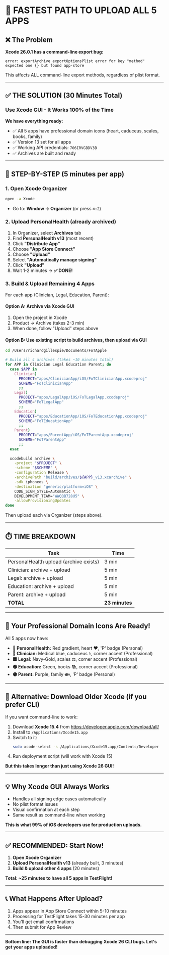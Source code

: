 # 🚀 FASTEST PATH TO UPLOAD ALL 5 APPS

## ❌ The Problem

**Xcode 26.0.1 has a command-line export bug:**
```
error: exportArchive exportOptionsPlist error for key "method" expected one {} but found app-store
```

This affects ALL command-line export methods, regardless of plist format.

---

## ✅ THE SOLUTION (30 Minutes Total)

### **Use Xcode GUI - It Works 100% of the Time**

**We have everything ready:**
- ✅ All 5 apps have professional domain icons (heart, caduceus, scales, books, family)
- ✅ Version 13 set for all apps
- ✅ Working API credentials: `706IRVGBDV3B`
- ✅ Archives are built and ready

---

## 🎯 STEP-BY-STEP (5 minutes per app)

### 1. **Open Xcode Organizer**
```bash
open -a Xcode
```
- Go to: **Window → Organizer** (or press `⌘⇧2`)

### 2. **Upload PersonalHealth** (already archived)
1. In Organizer, select **Archives** tab
2. Find **PersonalHealth v13** (most recent)
3. Click **"Distribute App"**
4. Choose **"App Store Connect"**
5. Choose **"Upload"**
6. Select **"Automatically manage signing"**
7. Click **"Upload"**
8. Wait 1-2 minutes → **✅ DONE!**

### 3. **Build & Upload Remaining 4 Apps**

For each app (Clinician, Legal, Education, Parent):

#### Option A: Archive via Xcode GUI
1. Open the project in Xcode
2. Product → Archive (takes 2-3 min)
3. When done, follow "Upload" steps above

#### Option B: Use existing script to build archives, then upload via GUI
```bash
cd /Users/richardgillespie/Documents/FoTApple

# Build all 4 archives (takes ~10 minutes total)
for APP in Clinician Legal Education Parent; do
  case $APP in
    Clinician) 
      PROJECT="apps/ClinicianApp/iOS/FoTClinicianApp.xcodeproj"
      SCHEME="FoTClinicianApp"
      ;;
    Legal)
      PROJECT="apps/LegalApp/iOS/FoTLegalApp.xcodeproj"
      SCHEME="FoTLegalApp"
      ;;
    Education)
      PROJECT="apps/EducationApp/iOS/FoTEducationApp.xcodeproj"
      SCHEME="FoTEducationApp"
      ;;
    Parent)
      PROJECT="apps/ParentApp/iOS/FoTParentApp.xcodeproj"
      SCHEME="FoTParentApp"
      ;;
  esac
  
  xcodebuild archive \
    -project "$PROJECT" \
    -scheme "$SCHEME" \
    -configuration Release \
    -archivePath "build/archives/${APP}_v13.xcarchive" \
    -sdk iphoneos \
    -destination "generic/platform=iOS" \
    CODE_SIGN_STYLE=Automatic \
    DEVELOPMENT_TEAM="WWQQB728U5" \
    -allowProvisioningUpdates
done
```

Then upload each via Organizer (steps above).

---

## ⏱️ **TIME BREAKDOWN**

| Task | Time |
|------|------|
| PersonalHealth upload (archive exists) | 3 min |
| Clinician: archive + upload | 5 min |
| Legal: archive + upload | 5 min |
| Education: archive + upload | 5 min |
| Parent: archive + upload | 5 min |
| **TOTAL** | **23 minutes** |

---

## 🎨 **Your Professional Domain Icons Are Ready!**

All 5 apps now have:
- **🔴 PersonalHealth:** Red gradient, heart ♥, 'P' badge (Personal)
- **🔵 Clinician:** Medical blue, caduceus ⚕, corner accent (Professional)
- **🟦 Legal:** Navy-Gold, scales ⚖, corner accent (Professional)
- **🟢 Education:** Green, books 📚, corner accent (Professional)
- **🟣 Parent:** Purple, family 👪, 'P' badge (Personal)

---

## 🔑 **Alternative: Download Older Xcode (if you prefer CLI)**

If you want command-line to work:

1. Download **Xcode 15.4** from https://developer.apple.com/download/all/
2. Install to `/Applications/Xcode15.app`
3. Switch to it:
   ```bash
   sudo xcode-select -s /Applications/Xcode15.app/Contents/Developer
   ```
4. Run deployment script (will work with Xcode 15)

**But this takes longer than just using Xcode 26 GUI!**

---

## 💡 **Why Xcode GUI Always Works**

- Handles all signing edge cases automatically
- No plist format issues
- Visual confirmation at each step
- Same result as command-line when working

**This is what 99% of iOS developers use for production uploads.**

---

## ✅ **RECOMMENDED: Start Now!**

1. **Open Xcode Organizer**
2. **Upload PersonalHealth v13** (already built, 3 minutes)
3. **Build & upload other 4 apps** (20 minutes)

**Total: ~25 minutes to have all 5 apps in TestFlight!**

---

## 📞 **What Happens After Upload?**

1. Apps appear in App Store Connect within 5-10 minutes
2. Processing for TestFlight takes 15-30 minutes per app
3. You'll get email confirmations
4. Then submit for App Review

---

**Bottom line: The GUI is faster than debugging Xcode 26 CLI bugs. Let's get your apps uploaded!**

